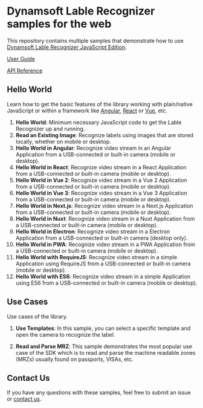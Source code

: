 # Dynamsoft Lable Recognizer samples for the web

This repository contains multiple samples that demonstrate how to use [Dynamsoft Lable Recognizer JavaScript Edition](https://www.dynamsoft.com/label-recognition/programming/javascript/?ver=latest).

[User Guide](https://www.dynamsoft.com/label-recognition/programming/javascript/user-guide.html?ver=latest)

[API Reference](https://www.dynamsoft.com/label-recognition/programming/javascript/api-reference/?ver=latest)

## Hello World

Learn how to get the basic features of the library working with plain/native JavaScript or within a framework like [Angular](https://angular.io/), [React](https://reactjs.org/) or [Vue](https://vuejs.org/), etc.

1. **Hello World**: Minimum necessary JavaScript code to get the Lable Recognizer up and running.
2. **Read an Existing Image**: Recognize labels using images that are stored locally, whether on mobile or desktop.
3. **Hello World in Angular**: Recognize video stream in an Angular Application from a USB-connected or built-in camera (mobile or desktop).
4. **Hello World in React**: Recognize video stream in a React Application from a USB-connected or built-in camera (mobile or desktop).
5. **Hello World in Vue 2**: Recognize video stream in a Vue 2 Application from a USB-connected or built-in camera (mobile or desktop).
6. **Hello World in Vue 3**: Recognize video stream in a Vue 3 Application from a USB-connected or built-in camera (mobile or desktop).
7. **Hello World in Next.js**: Recognize video stream in a Next.js Application from a USB-connected or built-in camera (mobile or desktop).
8. **Hello World in Nuxt**: Recognize video stream in a Nuxt Application from a USB-connected or built-in camera (mobile or desktop).
9. **Hello World in Electron**: Recognize video stream in a Electron Application from a USB-connected or built-in camera (desktop only).
10. **Hello World in PWA**: Recognize video stream in a PWA Application from a USB-connected or built-in camera (mobile or desktop).
11. **Hello World with RequireJS**: Recognize video stream in a simple Application using RequireJS from a USB-connected or built-in camera (mobile or desktop).
12. **Hello World with ES6**: Recognize video stream in a simple Application using ES6 from a USB-connected or built-in camera (mobile or desktop).

## Use Cases

Use cases of the library.

1. **Use Templates**: In this sample, you can select a specific template and open the camera to recognize the label.

2. **Read and Parse MRZ**: This sample demonstrates the most popular use case of the SDK which is to read and parse the machine readable zones (MRZs) usually found on passports, VISAs, etc.

## Contact Us

If you have any questions with these samples, feel free to submit an issue or [contact us](https://www.dynamsoft.com/company/contact/).

